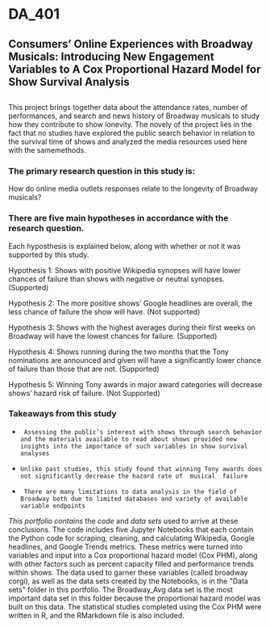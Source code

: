 # DA_401

## Consumers’ Online Experiences with Broadway Musicals: Introducing New Engagement Variables to A Cox Proportional Hazard Model for Show Survival Analysis
 ##

This project brings together data about the attendance rates, number of performances, and search and news history of Broadway musicals to study how they contribute to show lonevity. The novely of the project lies in the fact that no studies have explored the public search behavior in relation to the survival time of shows and analyzed the media resources used here with the samemethods.

### The primary research question in this study is: ###
How do online media outlets responses relate to the longevity of Broadway musicals?  

### There are five main hypotheses in accordance with the research question. ###

Each hyposthesis is explained below, along with whether or not it was supported by this study.

Hypothesis 1: Shows with positive Wikipedia synopses will have lower chances of failure than shows with negative or neutral synopses. (Supported) 

Hypothesis 2: The more positive shows’ Google headlines are overall, the less chance of failure the show will have. (Not supported)


Hypothesis 3: Shows with the highest averages during their first weeks on Broadway will have the lowest chances for failure. (Supported)


Hypothesis 4: Shows running during the two months that the Tony nominations are announced and given will have a significantly lower chance of failure than those that are not. (Supported)

Hypothesis 5: Winning Tony awards in major award categories will decrease shows’ hazard risk of failure. (Not Supported)



### Takeaways from this study ###
*      Assessing the public’s interest with shows through search behavior and the materials available to read about shows provided new insights into the importance of such variables in show survival analyses
*     Unlike past studies, this study found that winning Tony awards does not significantly decrease the hazard rate of  musical  failure
*      There are many limitations to data analysis in the field of Broadway both due to limited databases and variety of available variable endpoints


*This portfolio contains* the *code* and *data sets* used to arrive at these conclusions. The code includes five Jupyter Notebooks that each contain the Python code for scraping, cleaning, and calculating Wikipedia, Google headlines, and Google Trends metrics. These metrics were turned into variables and input into a Cox proportional hazard model (Cox PHM), along with other factors such as percent capacity filled and performance trends within shows. The data used to garner these variables (called broadway corgi), as well as the data sets created by the Notebooks, is in the "Data sets" folder in this portfolio. The Broadway_Avg data set is the most important data set in this folder because the proportional hazard model was built on this data. The statistical studies completed using the Cox PHM were written in R, and the RMarkdown file is also included.
